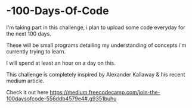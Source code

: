 # -100-Days-Of-Code

I'm taking part in this challenge,  i plan to upload some code everyday for the next 100 days.

These will be small programs detailing my understanding of concepts i'm currently trying to learn.

I will spend at least an hour on a day on this.

This challenge is completely inspired by Alexander Kallaway & his recent medium article.

Check it out here https://medium.freecodecamp.com/join-the-100daysofcode-556ddb4579e4#.g9351buhu
